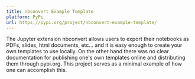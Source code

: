 ```yaml
---
title: nbconvert Example Template
platform: PyPi
url: https://pypi.org/project/nbconvert-example-template/
---
```

The Jupyter extension nbconvert allows users to export their notebooks as PDFs,
slides, html documents, etc... and it is easy enough to create your own
templates to use locally. On the other hand there was no clear documentation
for publishing one's own templates online and distributing them through
pypi.org. This project serves as a minimal example of how one can accomplish
this.
